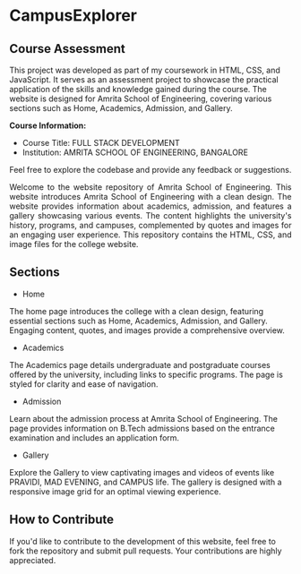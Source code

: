 # CampusExplorer

## Course Assessment

This project was developed as part of my coursework in HTML, CSS, and JavaScript. It serves as an assessment project to showcase the practical application of the skills and knowledge gained during the course. The website is designed for Amrita School of Engineering, covering various sections such as Home, Academics, Admission, and Gallery.

**Course Information:**
- Course Title: FULL STACK DEVELOPMENT
- Institution: AMRITA SCHOOL OF ENGINEERING, BANGALORE

Feel free to explore the codebase and provide any feedback or suggestions.


 <div align="justify"> Welcome to the website repository of Amrita School of Engineering.  This website introduces Amrita School of Engineering with a clean design. The website provides information about academics, admission, and features a gallery showcasing various events. The content highlights the university's history, programs, and campuses, complemented by quotes and images for an engaging user experience.  This repository contains the HTML, CSS, and image files for the college website. </div>


## Sections

* Home
  
The home page introduces the college with a clean design, featuring essential sections such as Home, Academics, Admission, and Gallery. Engaging content, quotes, and images provide a comprehensive overview.

* Academics
  
The Academics page details undergraduate and postgraduate courses offered by the university, including links to specific programs. The page is styled for clarity and ease of navigation.

* Admission
  
Learn about the admission process at Amrita School of Engineering. The page provides information on B.Tech admissions based on the entrance examination and includes an application form.

* Gallery
  
Explore the Gallery to view captivating images and videos of events like PRAVIDI, MAD EVENING, and CAMPUS life. The gallery is designed with a responsive image grid for an optimal viewing experience.

## How to Contribute
If you'd like to contribute to the development of this website, feel free to fork the repository and submit pull requests. Your contributions are highly appreciated.
